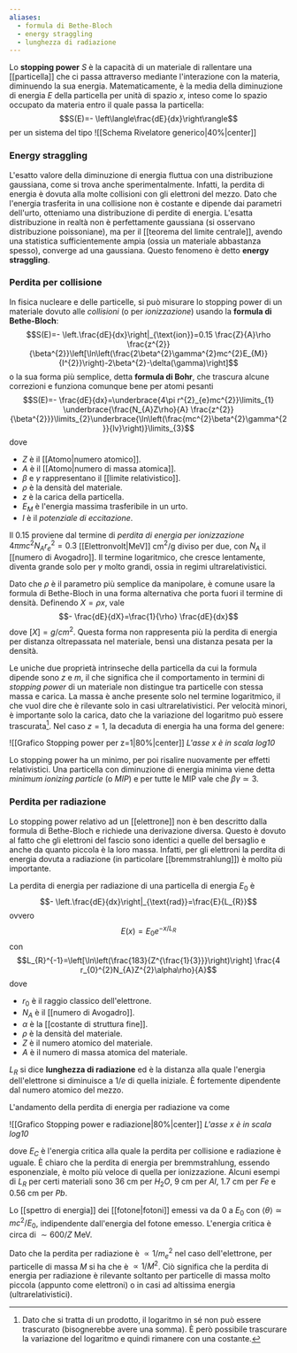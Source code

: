 ```yaml
---
aliases:
  - formula di Bethe-Bloch
  - energy straggling
  - lunghezza di radiazione
---
```

Lo **stopping power** $S$ è la capacità di un materiale di rallentare una [[particella]] che ci passa attraverso mediante l'interazione con la materia, diminuendo la sua energia. Matematicamente, è la media della diminuzione di energia $E$ della particella per unità di spazio $x$, inteso come lo spazio occupato da materia entro il quale passa la particella:
$$S(E)=- \left\langle\frac{dE}{dx}\right\rangle$$
per un sistema del tipo
![[Schema Rivelatore generico|40%|center]]
### Energy straggling
L'esatto valore della diminuzione di energia fluttua con una distribuzione gaussiana, come si trova anche sperimentalmente. Infatti, la perdita di energia è dovuta alla molte collisioni con gli elettroni del mezzo. Dato che l'energia trasferita in una collisione non è costante e dipende dai parametri dell'urto, otteniamo una distribuzione di perdite di energia. L'esatta distribuzione in realtà non è perfettamente gaussiana (si osservano distribuzione poissoniane), ma per il [[teorema del limite centrale]], avendo una statistica sufficientemente ampia (ossia un materiale abbastanza spesso), converge ad una gaussiana. Questo fenomeno è detto **energy straggling**.
### Perdita per collisione
In fisica nucleare e delle particelle, si può misurare lo stopping power di un materiale dovuto alle *collisioni* (o per *ionizzazione*) usando la **formula di Bethe-Bloch**:
$$S(E)=- \left.\frac{dE}{dx}\right|_{\text{ion}}=0.15 \frac{Z}{A}\rho \frac{z^{2}}{\beta^{2}}\left[\ln\left(\frac{2\beta^{2}\gamma^{2}mc^{2}E_{M}}{I^{2}}\right)-2\beta^{2}-\delta(\gamma)\right]$$
o la sua forma più semplice, detta **formula di Bohr**, che trascura alcune correzioni e funziona comunque bene per atomi pesanti
$$S(E)=- \frac{dE}{dx}=\underbrace{4\pi r^{2}_{e}mc^{2}}\limits_{1} \underbrace{\frac{N_{A}Z\rho}{A} \frac{z^{2}}{\beta^{2}}}\limits_{2}\underbrace{\ln\left(\frac{mc^{2}\beta^{2}\gamma^{2}}{lv}\right)}\limits_{3}$$
dove
- $Z$ è il [[Atomo|numero atomico]].
- $A$ è il [[Atomo|numero di massa atomica]].
- $\beta$ e $\gamma$ rappresentano il [[limite relativistico]].
- $\rho$ è la densità del materiale.
- $z$ è la carica della particella.
- $E_{M}$ è l'energia massima trasferibile in un urto.
- $I$ è il *potenziale di eccitazione*.

Il $0.15$ proviene dal termine di *perdita di energia per ionizzazione* $4\pi mc^{2}N_{A}r_{e}^{2}=0.3$ [[Elettronvolt|MeV]] cm$^{2}$/g diviso per due, con $N_{A}$ il [[numero di Avogadro]]. Il termine logaritmico, che cresce lentamente, diventa grande solo per $\gamma$ molto grandi, ossia in regimi ultrarelativistici.

Dato che $\rho$ è il parametro più semplice da manipolare, è comune usare la formula di Bethe-Bloch in una forma alternativa che porta fuori il termine di densità. Definendo $X=\rho x$, vale
$$- \frac{dE}{dX}=\frac{1}{\rho} \frac{dE}{dx}$$
dove $[X]=g/cm^2$. Questa forma non rappresenta più la perdita di energia per distanza oltrepassata nel materiale, bensì una distanza pesata per la densità.

Le uniche due proprietà intrinseche della particella da cui la formula dipende sono $z$ e $m$, il che significa che il comportamento in termini di *stopping power* di un materiale non distingue tra particelle con stessa massa e carica. La massa è anche presente solo nel termine logaritmico, il che vuol dire che è rilevante solo in casi ultrarelativistici. Per velocità minori, è importante solo la carica, dato che la variazione del logaritmo può essere trascurata[^1]. Nel caso $z=1$, la decaduta di energia ha una forma del genere:

![[Grafico Stopping power per z=1|80%|center]]
*L'asse $x$ è in scala log10*

Lo stopping power ha un minimo, per poi risalire nuovamente per effetti relativistici. Una particella con diminuzione di energia minima viene detta *minimum ionizing particle* (o *MIP*) e per tutte le MIP vale che $\beta\gamma\simeq3$.
### Perdita per radiazione
Lo stopping power relativo ad un [[elettrone]] non è ben descritto dalla formula di Bethe-Bloch e richiede una derivazione diversa. Questo è dovuto al fatto che gli elettroni del fascio sono identici a quelle del bersaglio e anche da quanto piccola è la loro massa. Infatti, per gli elettroni la perdita di energia dovuta a radiazione (in particolare [[bremmstrahlung]]) è molto più importante.

La perdita di energia per radiazione di una particella di energia $E_{0}$ è
$$- \left.\frac{dE}{dx}\right|_{\text{rad}}=\frac{E}{L_{R}}$$
ovvero
$$E(x)=E_{0}e^{-x/L_{R}}$$
con
$$L_{R}^{-1}=\left[\ln\left(\frac{183}{Z^{\frac{1}{3}}}\right)\right] \frac{4 r_{0}^{2}N_{A}Z^{2}\alpha\rho}{A}$$
dove
- $r_{0}$ è il raggio classico dell'elettrone.
- $N_A$ è il [[numero di Avogadro]].
- $\alpha$ è la [[costante di struttura fine]].
- $\rho$ è la densità del materiale.
- $Z$ è il numero atomico del materiale.
- $A$ è il numero di massa atomica del materiale.

$L_{R}$ si dice **lunghezza di radiazione** ed è la distanza alla quale l'energia dell'elettrone si diminuisce a $1/e$ di quella iniziale. È fortemente dipendente dal numero atomico del mezzo.

L'andamento della perdita di energia per radiazione va come

![[Grafico Stopping power e radiazione|80%|center]]
*L'asse $x$ è in scala log10*

dove $E_{C}$ è l'energia critica alla quale la perdita per collisione e radiazione è uguale. È chiaro che la perdita di energia per bremmstrahlung, essendo esponenziale, è molto più veloce di quella per ionizzazione. Alcuni esempi di $L_{R}$ per certi materiali sono 36 cm per $H_{2}O$, 9 cm per $Al$, 1.7 cm per $Fe$ e 0.56 cm per $Pb$.

Lo [[spettro di energia]] dei [[fotone|fotoni]] emessi va da 0 a $E_{0}$ con $\left\langle \theta \right\rangle\simeq mc^{2}/E_{0}$, indipendente dall'energia del fotone emesso. L'energia critica è circa di $\sim600/Z$ MeV.

Dato che la perdita per radiazione è $\propto 1/m_{e}^{2}$ nel caso dell'elettrone, per particelle di massa $M$ si ha che è $\propto1/M^{2}$. Ciò significa che la perdita di energia per radiazione è rilevante soltanto per particelle di massa molto piccola (appunto come elettroni) o in casi ad altissima energia (ultrarelativistici).


[^1]: Dato che si tratta di un prodotto, il logaritmo in sé non può essere trascurato (bisognerebbe avere una somma). È però possibile trascurare la variazione del logaritmo e quindi rimanere con una costante.